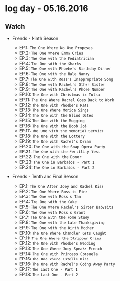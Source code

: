 # log day - 05.16.2016

## Watch

- Friends - Ninth Season
  - EP.1: `The One Where No One Proposes`
  - EP.2: `The One Where Emma Cries`
  - EP.3: `The One with the Pediatrician`
  - EP.4: `The One with the Sharks`
  - EP.5: `The One with Phoebe's Birthday Dinner`
  - EP.6: `The One with the Male Nanny`
  - EP.7: `The One with Ross's Inappropriate Song`
  - EP.8: `The One with Rachel's Other Sister`
  - EP.9: `The One with Rachel's Phone Number`
  - EP.10: `The One with Christmas in Tulsa`
  - EP.11: `The One Where Rachel Goes Back to Work`
  - EP.12: `The One with Phoebe's Rats`
  - EP.13: `The One Where Monica Sings`
  - EP.14: `The One with the Blind Dates`
  - EP.15: `The One with the Mugging`
  - EP.16: `The One with the Boob Job`
  - EP.17: `The One with the Memorial Service`
  - EP.18: `The One with the Lottery`
  - EP.19: `The One with Rachel's Dream`
  - EP.20: `The One with the Soap Opera Party`
  - EP.21: `The One with the Fertility Test`
  - EP.22: `The One with the Donor`
  - EP.23: `The One in Barbados - Part 1`
  - EP.24: `The One in Barbados - Part 2`

- Friends - Tenth and Final Season
  - EP.1: `The One After Joey and Rachel Kiss`
  - EP.2: `The One Where Ross is Fine`
  - EP.3: `The One with Ross's Tan`
  - EP.4: `The One with the Cake`
  - EP.5: `The One Where Rachel's Sister Babysits`
  - EP.6: `The One with Ross's Grant`
  - EP.7: `The One with the Home Study`
  - EP.8: `The One with the Late Thanksgiving`
  - EP.9: `The One with the Birth Mother`
  - EP.10: `The One Where Chandler Gets Caught`
  - EP.11: `The One Where the Stripper Cries`
  - EP.12: `The One with Phoebe's Wedding`
  - EP.13: `The One Where Joey Speaks French`
  - EP.14: `The One with Princess Consuela`
  - EP.15: `The One Where Estelle Dies`
  - EP.16: `The One with Rachel's Going Away Party`
  - EP.17: `The Last One - Part 1`
  - EP.18: `The Last One - Part 2`
